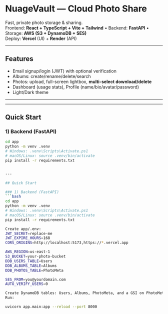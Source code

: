 # NuageVault — Cloud Photo Share

Fast, private photo storage & sharing.  
Frontend: **React + TypeScript + Vite + Tailwind** • Backend: **FastAPI** • Storage: **AWS (S3 + DynamoDB + SES)**  
Deploy: **Vercel** (UI) + **Render** (API)

---

## Features
- Email signup/login (JWT) with optional verification
- Albums: create/rename/delete/search
- Photos: upload, full-screen lightbox, **multi-select download/delete**
- Dashboard (usage stats), Profile (name/bio/avatar/password)
- Light/Dark theme

---

---

## Quick Start

### 1) Backend (FastAPI)
```bash
cd app
python -m venv .venv
# Windows: .venv\Scripts\Activate.ps1
# macOS/Linux: source .venv/bin/activate
pip install -r requirements.txt


---

## Quick Start

### 1) Backend (FastAPI)
```bash
cd app
python -m venv .venv
# Windows: .venv\Scripts\Activate.ps1
# macOS/Linux: source .venv/bin/activate
pip install -r requirements.txt

Create app/.env:
JWT_SECRET=replace-me
JWT_EXPIRE_HOURS=168
CORS_ORIGINS=http://localhost:5173,https://*.vercel.app

AWS_REGION=us-east-1
S3_BUCKET=your-photo-bucket
DDB_USERS_TABLE=Users
DDB_ALBUMS_TABLE=Albums
DDB_PHOTOS_TABLE=PhotoMeta

SES_FROM=you@yourdomain.com
AUTO_VERIFY_USERS=0

Create DynamoDB tables: Users, Albums, PhotoMeta, and a GSI on PhotoMeta named album_id-index (PK: album_id).
Run:

uvicorn app.main:app --reload --port 8000

